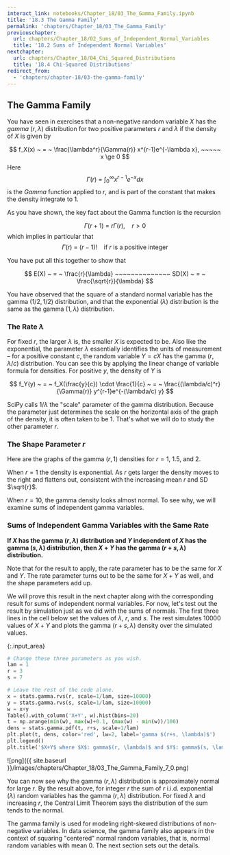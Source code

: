 ```yaml
---
interact_link: notebooks/Chapter_18/03_The_Gamma_Family.ipynb
title: '18.3 The Gamma Family'
permalink: 'chapters/Chapter_18/03_The_Gamma_Family'
previouschapter:
  url: chapters/Chapter_18/02_Sums_of_Independent_Normal_Variables
  title: '18.2 Sums of Independent Normal Variables'
nextchapter:
  url: chapters/Chapter_18/04_Chi_Squared_Distributions
  title: '18.4 Chi-Squared Distributions'
redirect_from:
  - 'chapters/chapter-18/03-the-gamma-family'
---
```


## The Gamma Family

You have seen in exercises that a non-negative random variable $X$ has the *gamma* $(r, \lambda)$ distribution for two positive parameters $r$ and $\lambda$ if the density of $X$ is given by

$$
f_X(x) ~ = ~ \frac{\lambda^r}{\Gamma(r)} x^{r-1}e^{-\lambda x}, ~~~~~ x \ge 0
$$
Here
$$
\Gamma(r) ~ = ~ \int_0^\infty x^{r-1}e^{-x} dx
$$
is the *Gamma* function applied to $r$, and is part of the constant that makes the density integrate to 1.

As you have shown, the key fact about the Gamma function is the recursion 

$$
\Gamma(r+1) ~ = ~ r\Gamma (r), ~~~~ r > 0
$$
which implies in particular that 
$$
\Gamma(r) ~ = ~ (r-1)! ~~~~ \text{if } r \text{ is a positive integer}
$$

You have put all this together to show that

$$
E(X) ~ = ~ \frac{r}{\lambda} ~~~~~~~~~~~~~~ SD(X) ~ = ~ \frac{\sqrt{r}}{\lambda}
$$

You have observed that the square of a standard normal variable has the gamma $(1/2, 1/2)$ distribution, and that the exponential $(\lambda)$ distribution is the same as the gamma $(1, \lambda)$ distribution.

### The Rate $\lambda$
For fixed $r$, the larger $\lambda$ is, the smaller $X$ is expected to be. Also like the exponential, the parameter $\lambda$ essentially identifies the units of measurement – for a positive constant $c$, the random variable $Y = cX$ has the gamma $(r, \lambda/c)$ distribution. You can see this by applying the linear change of variable formula for densities. For positive $y$, the density of $Y$ is

$$
f_Y(y) ~ = ~ f_X(\frac{y}{c}) \cdot \frac{1}{c} ~ = ~ 
\frac{(\lambda/c)^r}{\Gamma(r)} y^{r-1}e^{-(\lambda/c) y}
$$

SciPy calls $1/\lambda$ the "scale" parameter of the gamma distribution. Because the parameter just determines the scale on the horizontal axis of the graph of the density, it is often taken to be 1. That's what we will do to study the other parameter $r$.

### The Shape Parameter $r$
Here are the graphs of the gamma $(r, 1)$ densities for $r = 1$, $1.5$, and 2.

When $r = 1$ the density is exponential. As $r$ gets larger the density moves to the right and flattens out, consistent with the increasing mean $r$ and SD $\sqrt{r}$.

When $r = 10$, the gamma density looks almost normal. To see why, we will examine sums of independent gamma variables.

### Sums of Independent Gamma Variables with the Same Rate
**If $X$ has the gamma $(r, \lambda)$ distribution and $Y$ independent of $X$ has the gamma $(s, \lambda)$ distribution, then $X+Y$ has the gamma $(r+s, \lambda)$ distribution.**

Note that for the result to apply, the rate parameter has to be the same for $X$ and $Y$. The rate parameter turns out to be the same for $X+Y$ as well, and the shape parameters add up.

We will prove this result in the next chapter along with the corresponding result for sums of independent normal variables. For now, let's test out the result by simulation just as we did with the sums of normals. The first three lines in the cell below set the values of $\lambda$, $r$, and $s$. The rest simulates 10000 values of $X+Y$ and plots the gamma $(r+s, \lambda)$ density over the simulated values.


{:.input_area}
```python
# Change these three parameters as you wish.
lam = 1
r = 3
s = 7

# Leave the rest of the code alone.
x = stats.gamma.rvs(r, scale=1/lam, size=10000)
y = stats.gamma.rvs(s, scale=1/lam, size=10000)
w = x+y
Table().with_column('X+Y', w).hist(bins=20)
t = np.arange(min(w), max(w)+0.1, (max(w) - min(w))/100)
dens = stats.gamma.pdf(t, r+s, scale=1/lam)
plt.plot(t, dens, color='red', lw=2, label='gamma $(r+s, \lambda)$')
plt.legend()
plt.title('$X+Y$ where $X$: gamma$(r, \lambda)$ and $Y$: gamma$(s, \lambda)$');
```


![png]({{ site.baseurl }}/images/chapters/Chapter_18/03_The_Gamma_Family_7_0.png)


You can now see why the gamma $(r, \lambda)$ distribution is approximately normal for large $r$. By the result above, for integer $r$ the sum of $r$ i.i.d. exponential $(\lambda)$ random variables has the gamma $(r, \lambda)$ distribution. For fixed $\lambda$ and increasing $r$, the Central Limit Theorem says the distribution of the sum tends to the normal. 

The gamma family is used for modeling right-skewed distributions of non-negative variables. In data science, the gamma family also appears in the context of squaring "centered" normal random variables, that is, normal random variables with mean 0. The next section sets out the details.

